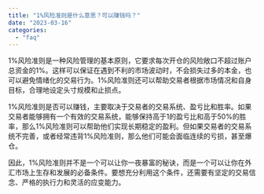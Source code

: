 ```yaml
---
title: "1%风险准则是什么意思？可以赚钱吗？"
date: "2023-03-16"
categories: 
  - "faq"
---
```


1%风险准则是一种风险管理的基本原则，它要求每次开仓的风险敞口不超过账户总资金的1%。这样可以保证在遇到不利的市场波动时，不会损失过多的本金，也可以避免情绪化的交易行为。1%风险准则还可以帮助交易者根据市场情况和自身目标，合理地设定头寸规模和止损点。

1%风险准则是否可以赚钱，主要取决于交易者的交易系统、盈亏比和胜率。如果交易者能够拥有一个有效的交易系统，能够保持高于1的盈亏比和高于50%的胜率，那么1%风险准则可以帮助他们实现长期稳定的盈利。但如果交易者的交易系统不完善，或者经常违背1%风险准则，那么他们可能会面临连续的亏损，甚至爆仓。

因此，1%风险准则并不是一个可以让你一夜暴富的秘诀，而是一个可以让你在外汇市场上生存和发展的必备条件。要想充分利用这个条件，还需要有坚定的交易信念、严格的执行力和灵活的应变能力。

